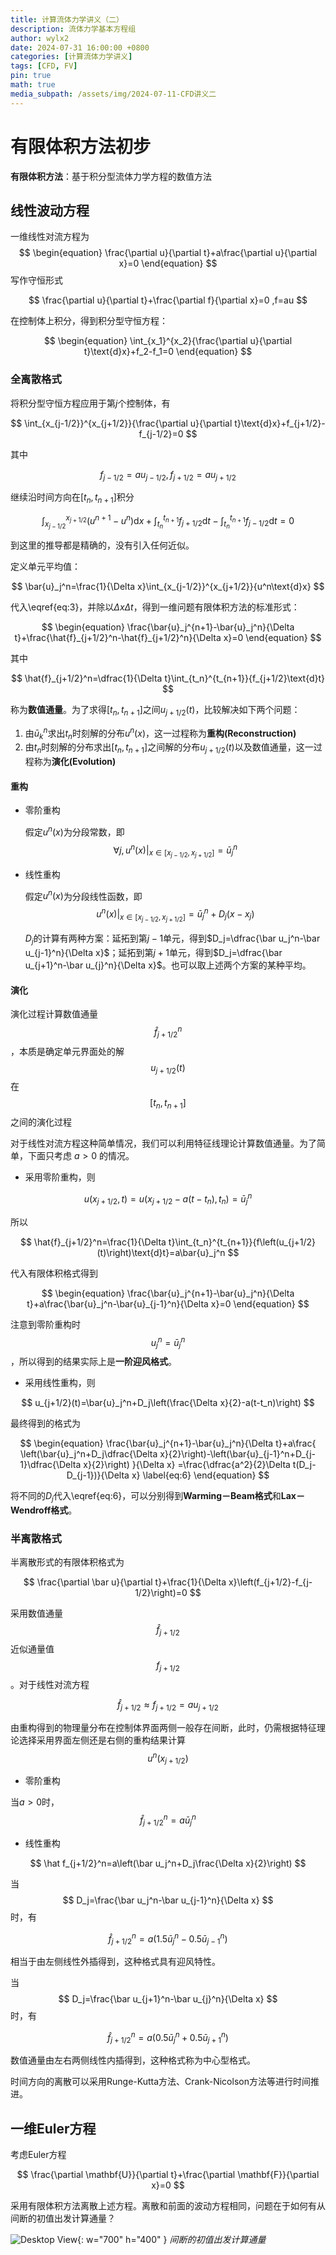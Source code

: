 ```yaml
---
title: 计算流体力学讲义（二）
description: 流体力学基本方程组
author: wylx2
date: 2024-07-31 16:00:00 +0800
categories: [计算流体力学讲义]
tags: [CFD, FV]
pin: true
math: true
media_subpath: /assets/img/2024-07-11-CFD讲义二
---
```


# 有限体积方法初步

__有限体积方法__：基于积分型流体力学方程的数值方法

## 线性波动方程

一维线性对流方程为
$$
\begin{equation}
   \frac{\partial u}{\partial t}+a\frac{\partial u}{\partial x}=0
\end{equation}
$$
写作守恒形式

$$
\frac{\partial u}{\partial t}+\frac{\partial f}{\partial x}=0 ,f=au
$$

在控制体上积分，得到积分型守恒方程：

$$
\begin{equation}
   \int_{x_1}^{x_2}{\frac{\partial u}{\partial t}\text{d}x}+f_2-f_1=0
\end{equation}
$$

### 全离散格式

将积分型守恒方程应用于第$j$个控制体，有

$$
\int_{x_{j-1/2}}^{x_{j+1/2}}{\frac{\partial u}{\partial t}\text{d}x}+f_{j+1/2}-f_{j-1/2}=0
$$

其中

$$
f_{j-1/2}=au_{j-1/2},f_{j+1/2}=au_{j+1/2}
$$

继续沿时间方向在$\left[t_n,t_{n+1}\right]$积分

$$
\begin{equation}
   \int_{x_{j-1/2}}^{x_{j+1/2}}{\left(u^{n+1}-u^n\right)\text{d}x}+
   \int_{t_n}^{t_{n+1}}{f_{j+1/2}\text{d}t}-\int_{t_n}^{t_{n+1}}{f_{j-1/2}\text{d}t}=0
   \label{eq:3}
\end{equation}
$$

到这里的推导都是精确的，没有引入任何近似。

定义单元平均值：

$$
\bar{u}_j^n=\frac{1}{\Delta x}\int_{x_{j-1/2}}^{x_{j+1/2}}{u^n\text{d}x}
$$

代入\eqref{eq:3}，并除以$\Delta x\Delta t$，得到一维问题有限体积方法的标准形式：

$$
\begin{equation}
   \frac{\bar{u}_j^{n+1}-\bar{u}_j^n}{\Delta t}+\frac{\hat{f}_{j+1/2}^n-\hat{f}_{j+1/2}^n}{\Delta x}=0
\end{equation}
$$

其中

$$
\hat{f}_{j+1/2}^n=\dfrac{1}{\Delta t}\int_{t_n}^{t_{n+1}}{f_{j+1/2}\text{d}t}
$$

称为**数值通量**。为了求得$\left[t_n,t_{n+1}\right]$之间$u_{j+1/2}(t)$，比较解决如下两个问题：
1. 由$\bar u_k^n$求出$t_n$时刻解的分布$u^n(x)$，这一过程称为**重构(Reconstruction)**
2. 由$t_n$时刻解的分布求出$\left[t_n,t_{n+1}\right]$之间解的分布$u_{j+1/2}(t)$以及数值通量，这一过程称为**演化(Evolution)**

#### 重构
- 零阶重构

   假定$u^n(x)$为分段常数，即
   $$\forall j,u^n(x)\lvert_{x\in [x_{j-1/2},x_{j+1/2}]}=\bar{u}_j^n$$

- 线性重构

   假定$u^n(x)$为分段线性函数，即
   $$u^n(x)\lvert_{x\in [x_{j-1/2},x_{j+1/2}]}=\bar{u}_j^n+D_j(x-x_j)$$
  
   $D_j$的计算有两种方案：延拓到第$j-1$单元，得到$D_j=\dfrac{\bar u_j^n-\bar u_{j-1}^n}{\Delta x}$；延拓到第$j+1$单元，得到$D_j=\dfrac{\bar u_{j+1}^n-\bar u_{j}^n}{\Delta x}$。也可以取上述两个方案的某种平均。

#### 演化
演化过程计算数值通量
$$\hat{f}_{j+1/2}^n$$
，本质是确定单元界面处的解
$$u_{j+1/2}(t)$$
在
$$\left[t_n,t_{n+1}\right]$$
之间的演化过程

对于线性对流方程这种简单情况，我们可以利用特征线理论计算数值通量。为了简单，下面只考虑
$a>0$
的情况。
- 采用零阶重构，则

$$
u(x_{j+1/2},t)=u\left(x_{j+1/2}-a(t-t_n),t_n\right)=\bar{u}_j^n
$$

所以

$$
\hat{f}_{j+1/2}^n=\frac{1}{\Delta t}\int_{t_n}^{t_{n+1}}{f\left(u_{j+1/2}(t)\right)\text{d}t}=a\bar{u}_j^n
$$

代入有限体积格式得到

$$
\begin{equation}
   \frac{\bar{u}_j^{n+1}-\bar{u}_j^n}{\Delta t}+a\frac{\bar{u}_j^n-\bar{u}_{j-1}^n}{\Delta x}=0
\end{equation}
$$

注意到零阶重构时
$$u_j^n=\bar{u}_j^n$$
，所以得到的结果实际上是**一阶迎风格式**。

- 采用线性重构，则

$$
u_{j+1/2}(t)=\bar{u}_j^n+D_j\left(\frac{\Delta x}{2}-a(t-t_n)\right)
$$

最终得到的格式为

$$
\begin{equation}
   \frac{\bar{u}_j^{n+1}-\bar{u}_j^n}{\Delta t}+a\frac{
      \left(\bar{u}_j^n+D_j\dfrac{\Delta x}{2}\right)-\left(\bar{u}_{j-1}^n+D_{j-1}\dfrac{\Delta x}{2}\right)
   }{\Delta x}
   =\frac{\dfrac{a^2}{2}\Delta t(D_j-D_{j-1})}{\Delta x}
   \label{eq:6}
\end{equation}
$$

将不同的$D_j$代入\eqref{eq:6}，可以分别得到**Warming－Beam格式**和**Lax－Wendroff格式**。

### 半离散格式

半离散形式的有限体积格式为

$$
\frac{\partial \bar u}{\partial t}+\frac{1}{\Delta x}\left(f_{j+1/2}-f_{j-1/2}\right)=0
$$

采用数值通量
$$\hat{f}_{j+1/2}$$
近似通量值
$$f_{j+1/2}$$
。对于线性对流方程

$$
\hat{f}_{j+1/2}\approx f_{j+1/2}=au_{j+1/2}
$$

由重构得到的物理量分布在控制体界面两侧一般存在间断，此时，仍需根据特征理论选择采用界面左侧还是右侧的重构结果计算
$$
u^n(x_{j+1/2})
$$

- 零阶重构

当$a>0$时，
$$
\hat f_{j+1/2}^n=a\bar{u}_j^n
$$

- 线性重构

$$
\hat f_{j+1/2}^n=a\left(\bar u_j^n+D_j\frac{\Delta x}{2}\right)
$$

当
$$
D_j=\frac{\bar u_j^n-\bar u_{j-1}^n}{\Delta x}
$$
时，有

$$
\hat{f}_{j+1/2}^n=a\left(1.5\bar{u}_j^n-0.5\bar{u}_{j-1}^n\right)
$$

相当于由左侧线性外插得到，这种格式具有迎风特性。

当
$$
D_j=\frac{\bar u_{j+1}^n-\bar u_{j}^n}{\Delta x}
$$
时，有

$$
\hat{f}_{j+1/2}^n=a\left(0.5\bar{u}_j^n+0.5\bar{u}_{j+1}^n\right)
$$

数值通量由左右两侧线性内插得到，这种格式称为中心型格式。

时间方向的离散可以采用Runge-Kutta方法、Crank-Nicolson方法等进行时间推进。

## 一维Euler方程
考虑Euler方程

$$
\frac{\partial \mathbf{U}}{\partial t}+\frac{\partial \mathbf{F}}{\partial x}=0
$$

采用有限体积方法离散上述方程。离散和前面的波动方程相同，问题在于如何有从间断的初值出发计算通量？

![Desktop View](/001.png){: w="700" h="400" }
_间断的初值出发计算通量_


